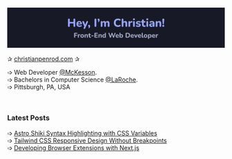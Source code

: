 [<img src="assets/banner.png" alt="Hey, I'm Christian. Front-End Web Developer (https://www.christianpenrod.com)" title="Hey, I'm Christian. Front-End Web Developer (https://www.christianpenrod.com)"/>](https://www.christianpenrod.com)

✰ [christianpenrod.com](https://www.christianpenrod.com) ✰


➩ Web Developer [@McKesson](https://www.mckesson.com/). <br />
➩ Bachelors in Computer Science [@LaRoche](https://www.laroche.edu/Academics/Areas_of_Study/Computer_Science/Degrees_and_Requirements/?pid=16). <br />
➩ Pittsburgh, PA, USA

<br />

### Latest Posts

<!-- POSTS_START -->
➩ [Astro Shiki Syntax Highlighting with CSS Variables](https://christianpenrod.com/blog/astro-shiki-syntax-highlighting-with-css-variables/)<br/>
➩ [Tailwind CSS Responsive Design Without Breakpoints](https://christianpenrod.com/blog/tailwindcss-responsive-design-without-breakpoints/)<br/>
➩ [Developing Browser Extensions with Next.js](https://christianpenrod.com/blog/developing-browser-extensions-with-nextjs/)<br/>
<!-- POSTS_END -->
